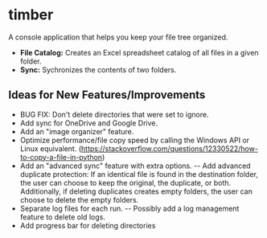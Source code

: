 # timber
A console application that helps you keep your file tree organized.
- **File Catalog:** Creates an Excel spreadsheet catalog of all files in a given folder.
- **Sync:** Sychronizes the contents of two folders.

## Ideas for New Features/Improvements
- BUG FIX: Don't delete directories that were set to ignore.
- Add sync for OneDrive and Google Drive.
- Add an "image organizer" feature.
- Optimize performance/file copy speed by calling the Windows API or Linux equivalent. (https://stackoverflow.com/questions/12330522/how-to-copy-a-file-in-python)
- Add an "advanced sync" feature with extra options.
-- Add advanced duplicate protection: If an identical file is found in the destination folder, the user can choose to keep the original, the duplicate, or both. Additionally, if deleting duplicates creates empty folders, the user can choose to delete the empty folders.
- Separate log files for each run.
-- Possibly add a log management feature to delete old logs.
- Add progress bar for deleting directories